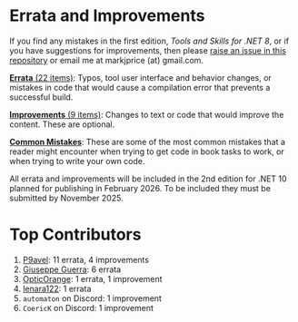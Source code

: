 # Errata and Improvements

If you find any mistakes in the first edition, *Tools and Skills for .NET 8*, or if you have suggestions for improvements, then please [raise an issue in this repository](https://github.com/markjprice/tools-skills-net8/issues) or email me at markjprice (at) gmail.com.

[**Errata** (22 items)](errata.md): Typos, tool user interface and behavior changes, or mistakes in code that would cause a compilation error that prevents a successful build.

[**Improvements** (9 items)](improvements.md): Changes to text or code that would improve the content. These are optional.

[**Common Mistakes**](https://github.com/markjprice/markjprice/blob/main/articles/common-mistakes.md): These are some of the most common mistakes that a reader might encounter when trying to get code in book tasks to work, or when trying to write your own code. 

All errata and improvements will be included in the 2nd edition for .NET 10 planned for publishing in February 2026. To be included they must be submitted by November 2025.

# Top Contributors

1. [P9avel](https://github.com/P9avel): 11 errata, 4 improvements
2. [Giuseppe Guerra](https://github.com/giuseppe-guerra): 6 errata
3. [OpticOrange](https://github.com/OpticOrange): 1 errata, 1 improvement
4. [lenara122](https://github.com/lenara122): 1 errata
5. `automaton` on Discord: 1 improvement
6. `CoericK` on Discord: 1 improvement
